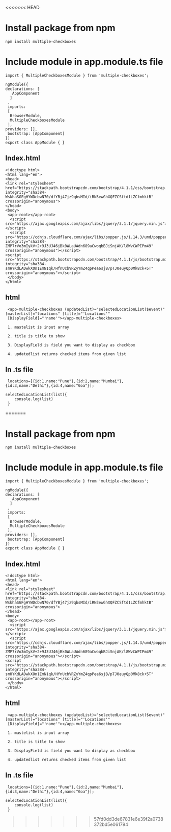 <<<<<<< HEAD
# Install package from npm
 
 	npm install multiple-checkboxes
 
 # Include  module in app.module.ts file
 
 
 	import { MultipleCheckboxesModule } from 'multiple-checkboxes';
 
	ngModule({
  	declarations: [
 	   AppComponent
 	  ]
 	 ,
 	 imports:
 	 [
  	  BrowserModule,
  	  MultipleCheckboxesModule
 	 ],
    providers: [],
   	 bootstrap: [AppComponent]
	})
	export class AppModule { }

## Index.html

	<!doctype html>
	<html lang="en">
	<head>
    <link rel="stylesheet" href="https://stackpath.bootstrapcdn.com/bootstrap/4.1.1/css/bootstrap.min.css" integrity="sha384-WskhaSGFgHYWDcbwN70/dfYBj47jz9qbsMId/iRN3ewGhXQFZCSftd1LZCfmhktB" crossorigin="anonymous">
	</head>
	<body>
 	 <app-root></app-root>
      <script src="https://ajax.googleapis.com/ajax/libs/jquery/3.1.1/jquery.min.js"></script>
      <script src="https://cdnjs.cloudflare.com/ajax/libs/popper.js/1.14.3/umd/popper.min.js" integrity="sha384-ZMP7rVo3mIykV+2+9J3UJ46jBk0WLaUAdn689aCwoqbBJiSnjAK/l8WvCWPIPm49" crossorigin="anonymous"></script>
   	<script src="https://stackpath.bootstrapcdn.com/bootstrap/4.1.1/js/bootstrap.min.js" integrity="sha384-smHYKdLADwkXOn1EmN1qk/HfnUcbVRZyYmZ4qpPea6sjB/pTJ0euyQp0Mk8ck+5T" crossorigin="anonymous"></script>
   	 </body>
	</html>


## html 

	 <app-multiple-checkboxes (updatedList)="selectedLocationList($event)" [masterList]="locations" [title]="'Locations'"
 	 [DisplayField]="'name'"></app-multiple-checkboxes>
  
 	 1. mastelist is input array
  
 	 2. title is title to show 
 
	 3. DisplayField is field you want to display as checkbox 
  
 	 4. updatedlist returns checked items from given list
  
 ## In .ts file 
 
 	 locations=[{id:1,name:"Pune"},{id:2,name:"Mumbai"},{id:3,name:"Delhi"},{id:4,name:"Goa"}];
  
  	selectedLocationList(list){
    	console.log(list)
   	 }
  
  
  
=======
# Install package from npm
 
 	npm install multiple-checkboxes
 
 # Include  module in app.module.ts file
 
 
 	import { MultipleCheckboxesModule } from 'multiple-checkboxes';
 
	ngModule({
  	declarations: [
 	   AppComponent
 	  ]
 	 ,
 	 imports:
 	 [
  	  BrowserModule,
  	  MultipleCheckboxesModule
 	 ],
    providers: [],
   	 bootstrap: [AppComponent]
	})
	export class AppModule { }

## Index.html

	<!doctype html>
	<html lang="en">
	<head>
    <link rel="stylesheet" href="https://stackpath.bootstrapcdn.com/bootstrap/4.1.1/css/bootstrap.min.css" integrity="sha384-WskhaSGFgHYWDcbwN70/dfYBj47jz9qbsMId/iRN3ewGhXQFZCSftd1LZCfmhktB" crossorigin="anonymous">
	</head>
	<body>
 	 <app-root></app-root>
      <script src="https://ajax.googleapis.com/ajax/libs/jquery/3.1.1/jquery.min.js"></script>
      <script src="https://cdnjs.cloudflare.com/ajax/libs/popper.js/1.14.3/umd/popper.min.js" integrity="sha384-ZMP7rVo3mIykV+2+9J3UJ46jBk0WLaUAdn689aCwoqbBJiSnjAK/l8WvCWPIPm49" crossorigin="anonymous"></script>
   	<script src="https://stackpath.bootstrapcdn.com/bootstrap/4.1.1/js/bootstrap.min.js" integrity="sha384-smHYKdLADwkXOn1EmN1qk/HfnUcbVRZyYmZ4qpPea6sjB/pTJ0euyQp0Mk8ck+5T" crossorigin="anonymous"></script>
   	 </body>
	</html>


## html 

	 <app-multiple-checkboxes (updatedList)="selectedLocationList($event)" [masterList]="locations" [title]="'Locations'"
 	 [DisplayField]="'name'"></app-multiple-checkboxes>
  
 	 1. mastelist is input array
  
 	 2. title is title to show 
 
	 3. DisplayField is field you want to display as checkbox 
  
 	 4. updatedlist returns checked items from given list
  
 ## In .ts file 
 
 	 locations=[{id:1,name:"Pune"},{id:2,name:"Mumbai"},{id:3,name:"Delhi"},{id:4,name:"Goa"}];
  
  	selectedLocationList(list){
    	console.log(list)
   	 }
  
  
  
>>>>>>> 57fd0dd3de67831e6e39f2a0738372bd5e061794

